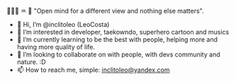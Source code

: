 👨🏾‍💻 ♒ 🐘 "Open mind for a different view and nothing else matters".

- 👋 Hi, I’m @inclitoleo (LeoCosta)
- 👀 I’m interested in developer, taekowndo, superhero cartoon and musics
- 🌱 I’m currently learning to be the best with people, helping more and having more quality of life.
- 💞️ I’m looking to collaborate on with people, with devs community and nature. :D
- 📫 How to reach me, simple: inclitoleo@yandex.com

<!---
inclitoleo/inclitoleo is a ✨ special ✨ repository because its `README.md` (this file) appears on your GitHub profile.
You can click the Preview link to take a look at your changes.
--->
